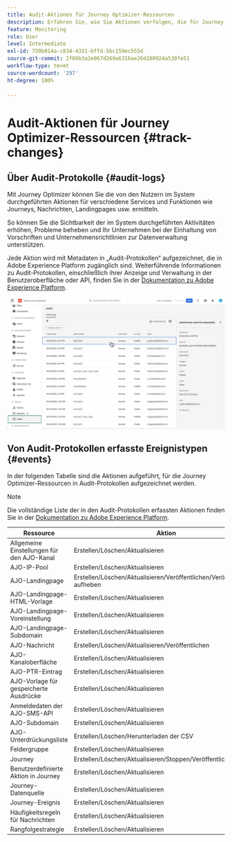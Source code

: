 ```yaml
---
title: Audit-Aktionen für Journey Optimizer-Ressourcen
description: Erfahren Sie, wie Sie Aktionen verfolgen, die für Journey Optimizer-Ressourcen durchgeführt wurden.
feature: Monitoring
role: User
level: Intermediate
exl-id: 759b014a-c834-4331-bffd-5bc159ec555d
source-git-commit: 2f89b3a2e067d269a6316ae26d280924a530fe51
workflow-type: tm+mt
source-wordcount: '297'
ht-degree: 100%

---
```


# Audit-Aktionen für Journey Optimizer-Ressourcen {#track-changes}

## Über Audit-Protokolle {#audit-logs}

Mit Journey Optimizer können Sie die von den Nutzern im System durchgeführten Aktionen für verschiedene Services und Funktionen wie Journeys, Nachrichten, Landingpages usw. ermitteln.

So können Sie die Sichtbarkeit der im System durchgeführten Aktivitäten erhöhen, Probleme beheben und Ihr Unternehmen bei der Einhaltung von Vorschriften und Unternehmensrichtlinien zur Datenverwaltung unterstützen.

Jede Aktion wird mit Metadaten in „Audit-Protokollen“ aufgezeichnet, die in Adobe Experience Platform zugänglich sind. Weiterführende Informationen zu Audit-Protokollen, einschließlich ihrer Anzeige und Verwaltung in der Benutzeroberfläche oder API, finden Sie in der [Dokumentation zu Adobe Experience Platform](https://experienceleague.adobe.com/docs/experience-platform/landing/governance-privacy-security/audit-logs/overview.html?lang=de).

![](assets/audit-logs.png)

## Von Audit-Protokollen erfasste Ereignistypen {#events}

In der folgenden Tabelle sind die Aktionen aufgeführt, für die Journey Optimizer-Ressourcen in Audit-Protokollen aufgezeichnet werden.

>[!NOTE]
>
>Die vollständige Liste der in den Audit-Protokollen erfassten Aktionen finden Sie in der [Dokumentation zu Adobe Experience Platform](https://experienceleague.adobe.com/docs/experience-platform/landing/governance-privacy-security/audit-logs/overview.html?lang=de#category).

| Ressource | Aktion |
|-----------|------------------|
| Allgemeine Einstellungen für den AJO-Kanal | Erstellen/Löschen/Aktualisieren |
| AJO-IP-Pool | Erstellen/Löschen/Aktualisieren |
| AJO-Landingpage | Erstellen/Löschen/Aktualisieren/Veröffentlichen/Veröffentlichung aufheben |
| AJO-Landingpage-HTML-Vorlage | Erstellen/Löschen/Aktualisieren |
| AJO-Landingpage-Voreinstellung | Erstellen/Löschen/Aktualisieren |
| AJO-Landingpage-Subdomain | Erstellen/Löschen/Aktualisieren |
| AJO-Nachricht | Erstellen/Löschen/Aktualisieren/Veröffentlichen |
| AJO-Kanaloberfläche | Erstellen/Löschen/Aktualisieren |
| AJO-PTR-Eintrag | Erstellen/Löschen/Aktualisieren |
| AJO-Vorlage für gespeicherte Ausdrücke | Erstellen/Löschen/Aktualisieren |
| Anmeldedaten der AJO-SMS-API | Erstellen/Löschen/Aktualisieren |
| AJO-Subdomain | Erstellen/Löschen/Aktualisieren |
| AJO-Unterdrückungsliste | Erstellen/Löschen/Herunterladen der CSV |
| Feldergruppe | Erstellen/Löschen/Aktualisieren |
| Journey | Erstellen/Löschen/Aktualisieren/Stoppen/Veröffentlichen |
| Benutzerdefinierte Aktion in Journey | Erstellen/Löschen/Aktualisieren |
| Journey-Datenquelle | Erstellen/Löschen/Aktualisieren |
| Journey-Ereignis | Erstellen/Löschen/Aktualisieren |
| Häufigkeitsregeln für Nachrichten | Erstellen/Löschen/Aktualisieren |
| Rangfolgestrategie | Erstellen/Löschen/Aktualisieren |

